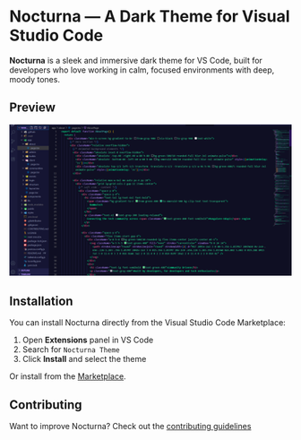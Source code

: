# Nocturna — A Dark Theme for Visual Studio Code

**Nocturna** is a sleek and immersive dark theme for VS Code, built for developers who love working in calm, focused environments with deep, moody tones.

##  Preview

![Nocturna Theme Screenshot](./screenshot.png)

## Installation

You can install Nocturna directly from the Visual Studio Code Marketplace:

1. Open **Extensions** panel in VS Code
2. Search for `Nocturna Theme`
3. Click **Install** and select the theme

Or install from the [Marketplace](https://marketplace.visualstudio.com/items?itemName=ShonDsouza.nocturna-theme).





## Contributing

Want to improve Nocturna? Check out the [contributing guidelines](https://github.com/shondsouza/nocturna-theme/blob/main/CONTRIBUTING.md) 

